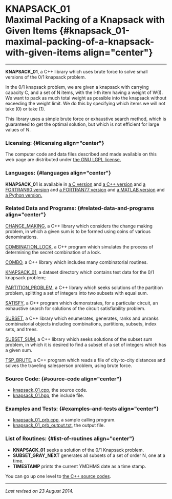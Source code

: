 KNAPSACK\_01\
Maximal Packing of a Knapsack with Given Items {#knapsack_01-maximal-packing-of-a-knapsack-with-given-items align="center"}
==============================================

------------------------------------------------------------------------

**KNAPSACK\_01**, a C++ library which uses brute force to solve small
versions of the 0/1 knapsack problem.

In the 0/1 knapsack problem, we are given a knapsack with carrying
capacity C, and a set of N items, with the I-th item having a weight of
W(I). We want to pack as much total weight as possible into the knapsack
without exceeding the weight limit. We do this by specifying which items
we will not take (0) or take (1).

This library uses a simple brute force or exhaustive search method,
which is guaranteed to get the optimal solution, but which is not
efficient for large values of N.

### Licensing: {#licensing align="center"}

The computer code and data files described and made available on this
web page are distributed under [the GNU LGPL
license.](../../txt/gnu_lgpl.txt)

### Languages: {#languages align="center"}

**KNAPSACK\_01** is available in [a C
version](../../c_src/knapsack_01/knapsack_01.md) and [a C++
version](../../master/knapsack_01/knapsack_01.md) and [a FORTRAN90
version](../../f_src/knapsack_01/knapsack_01.md) and [a FORTRAN77
version](../../f77_src/knapsack_01/knapsack_01.md) and [a MATLAB
version](../../m_src/knapsack_01/knapsack_01.md) and [a Python
version.](../../py_src/knapsack_01/knapsack_01.md)

### Related Data and Programs: {#related-data-and-programs align="center"}

[CHANGE\_MAKING](../../master/change_making/change_making.md), a C++
library which considers the change making problem, in which a given sum
is to be formed using coins of various denominations.

[COMBINATION\_LOCK](../../master/combination_lock/combination_lock.md),
a C++ program which simulates the process of determining the secret
combination of a lock.

[COMBO](../../master/combo/combo.md), a C++ library which includes
many combinatorial routines.

[KNAPSACK\_01](../../datasets/knapsack_01/knapsack_01.md), a dataset
directory which contains test data for the 0/1 knapsack problem;

[PARTITION\_PROBLEM](../../master/partition_problem/partition_problem.md),
a C++ library which seeks solutions of the partition problem, splitting
a set of integers into two subsets with equal sum.

[SATISFY](../../master/satisfy/satisfy.md), a C++ program which
demonstrates, for a particular circuit, an exhaustive search for
solutions of the circuit satisfiability problem.

[SUBSET](../../master/subset/subset.md), a C++ library which
enumerates, generates, ranks and unranks combinatorial objects including
combinations, partitions, subsets, index sets, and trees.

[SUBSET\_SUM](../../master/subset_sum/subset_sum.md), a C++ library
which seeks solutions of the subset sum problem, in which it is desired
to find a subset of a set of integers which has a given sum.

[TSP\_BRUTE](../../master/tsp_brute/tsp_brute.md), a C++ program
which reads a file of city-to-city distances and solves the traveling
salesperson problem, using brute force.

### Source Code: {#source-code align="center"}

-   [knapsack\_01.cpp](knapsack_01.cpp), the source code.
-   [knapsack\_01.hpp](knapsack_01.hpp), the include file.

### Examples and Tests: {#examples-and-tests align="center"}

-   [knapsack\_01\_prb.cpp](knapsack_01_prb.cpp), a sample calling
    program.
-   [knapsack\_01\_prb\_output.txt](knapsack_01_prb_output.txt), the
    output file.

### List of Routines: {#list-of-routines align="center"}

-   **KNAPSACK\_01** seeks a solution of the 0/1 Knapsack problem.
-   **SUBSET\_GRAY\_NEXT** generates all subsets of a set of order N,
    one at a time.
-   **TIMESTAMP** prints the current YMDHMS date as a time stamp.

You can go up one level to [the C++ source codes](../cpp_src.md).

------------------------------------------------------------------------

*Last revised on 23 August 2014.*
